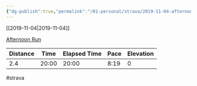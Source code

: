 ```yaml
---
{"dg-publish":true,"permalink":"/01-personal/strava/2019-11-04-afternoon-run/"}
---
```



[[2019-11-04\|2019-11-04]]

[Afternoon Run](https://www.strava.com/activities/2844353887)

| Distance | Time  | Elapsed Time | Pace | Elevation |
| -------- | ----- | ------------ | ---- | --------- |
| 2.4      | 20:00 | 20:00        | 8:19 | 0         |




#strava
